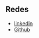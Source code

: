 ## Redes
- [linkedin](https://www.linkedin.com/in/leandro-falcao/)
- [Github](https://github.com/leandro-falcao)

